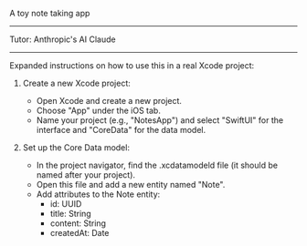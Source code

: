 A toy note taking app

- - - -

Tutor: Anthropic's AI Claude

- - - -

Expanded instructions on how to use this in a real Xcode project:

1. Create a new Xcode project:
   - Open Xcode and create a new project.
   - Choose "App" under the iOS tab.
   - Name your project (e.g., "NotesApp") and select "SwiftUI" for the interface and "CoreData" for the data model.

2. Set up the Core Data model:
   - In the project navigator, find the .xcdatamodeld file (it should be named after your project).
   - Open this file and add a new entity named "Note".
   - Add attributes to the Note entity:
     - id: UUID
     - title: String
     - content: String
     - createdAt: Date
